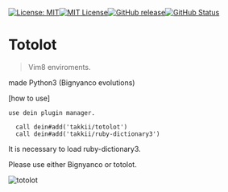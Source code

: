 [![License: MIT](https://img.shields.io/badge/License-MIT-yellow.svg)](https://opensource.org/licenses/MIT)[![MIT License](http://img.shields.io/badge/license-MIT-blue.svg?style=flat)](LICENSE)[![GitHub release](https://img.shields.io/github/release/takkii/totolot.svg?style=flat)](GitHub)[![GitHub Status](https://img.shields.io/github/last-commit/takkii/totolot.svg?style=flat)](GitHub)

# Totolot

>Vim8 enviroments.

made Python3 (Bignyanco evolutions)

[how to use]

```buildoutcfg
use dein plugin manager.

  call dein#add('takkii/totolot')
  call dein#add('takkii/ruby-dictionary3')
```

It is necessary to load ruby-dictionary3.

Please use either Bignyanco or totolot.

![totolot](https://github.com/takkii/totolot/blob/master/images/totolot.gif)